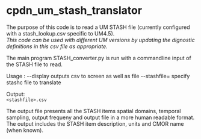 # cpdn_um_stash_translator

The purpose of this code is to read a UM STASH file (currently configured with a stash_lookup.csv specific to UM4.5).  
_This code can be used with different UM versions by updating the dignostic definitions in this csv file as appropriate._

The main program STASH_converter.py is run with a commandline input of the STASH file to read.  

Usage : 
	--display       outputs csv to screen as well as file
	--stashfile=         specify stashc file to translate

Output:  
	<code>\<stashfile\>.csv</code> 

The output file presents all the STASH items spatial domains, temporal sampling, output frequeny and output file in a more human readable format.
The output includes the STASH item description, units and CMOR name (when known). 
